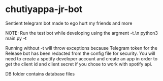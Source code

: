 # chutiyappa-jr-bot
Sentient telegram bot made to ego hurt my friends and more

NOTE: Run the test bot while developing using the argment -t.\n
python3 main.py -t

Running without -t will throw exceptions because Telegram token for the Release bot has been redacted from the config file for security.
You will need to create a spotify developer account and create an app in order to get the client id and client secret if you chose to work with spotify api.

DB folder contains database files
